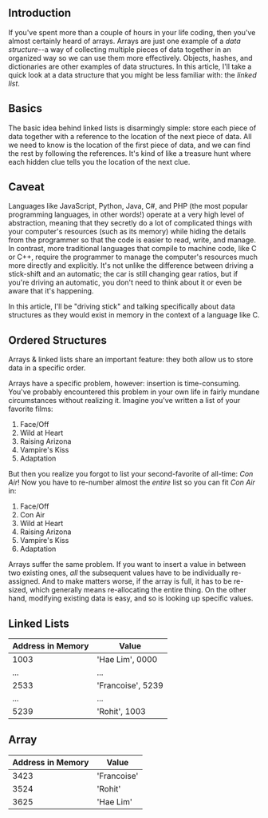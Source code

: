 ## Introduction
If you've spent more than a couple of hours in your life coding, then you've almost certainly heard of arrays. Arrays are just one example of a *data structure*--a way of collecting multiple pieces of data together in an organized way so we can use them more effectively. Objects, hashes, and dictionaries are other examples of data structures. In this article, I'll take a quick look at a data structure that you might be less familiar with: the *linked list*.

## Basics
The basic idea behind linked lists is disarmingly simple: store each piece of data together with a reference to the location of the next piece of data. All we need to know is the location of the first piece of data, and we can find the rest by following the references. It's kind of like a treasure hunt where each hidden clue tells you the location of the next clue.


## Caveat
Languages like JavaScript, Python, Java, C#, and PHP (the most popular programming languages, in other words!) operate at a very high level of abstraction, meaning that they secretly do a lot of complicated things with your computer's resources (such as its memory) while hiding the details from the programmer so that the code is easier to read, write, and manage. In contrast, more traditional languages that compile to machine code, like C or C++, require the programmer to manage the computer's resources much more directly and explicitly. It's not unlike  the difference between driving a stick-shift and an automatic; the car is still changing gear ratios, but if you're driving an automatic, you don't need to think about it or even be aware that it's happening.

In this article, I'll be "driving stick" and talking specifically about data structures as they would exist in memory in the context of a language like C.

## Ordered Structures

Arrays & linked lists share an important feature: they both allow us to store data in a specific order. 

Arrays have a specific problem, however: insertion is time-consuming. You've probably encountered this problem in your own life in fairly mundane circumstances without realizing it. Imagine you've written a list of your favorite films:
1. Face/Off
2. Wild at Heart
3. Raising Arizona
4. Vampire's Kiss
5. Adaptation

But then you realize you forgot to list your second-favorite of all-time: *Con Air*! Now you have to re-number almost the *entire* list so you can fit *Con Air* in:
1. Face/Off
2. Con Air 
3. Wild at Heart
4. Raising Arizona
5. Vampire's Kiss
6. Adaptation

Arrays suffer the same problem. If you want to insert a value in between two existing ones, *all* the subsequent values have to be individually re-assigned. And to make matters worse, if the array is full, it has to be re-sized, which generally means re-allocating the entire thing. On the other hand, modifying existing data is easy, and so is looking up specific values.

## Linked Lists
Address in Memory | Value
--- | ---
1003 | 'Hae Lim', 0000
... | ...
2533 | 'Francoise', 5239
... | ...
5239 | 'Rohit', 1003

## Array
Address in Memory | Value
--- | --- 
3423 | 'Francoise'
3524 | 'Rohit'
3625 | 'Hae Lim'